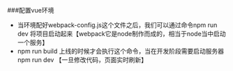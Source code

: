 ###配置vue环境
- 当环境配好webpack-config.js这个文件之后，我们可以通过命令npm run dev 将项目启动起来【webpack它是node制作而成的，相当于node当中启动一个服务】
- npm run build 上线的时候才会执行这个命令，当在开发阶段需要启动服务器npm run dev 【一旦修改代码，页面实时刷新】